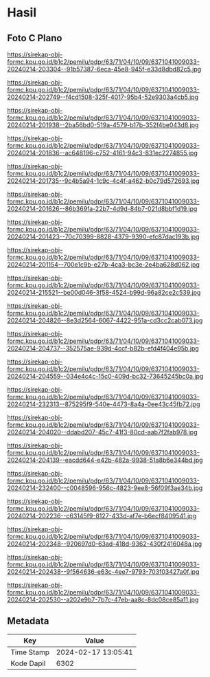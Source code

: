 # Hasil

## Foto C Plano

https://sirekap-obj-formc.kpu.go.id/b1c2/pemilu/pdpr/63/71/04/10/09/6371041009033-20240214-203304--91b57387-6eca-45e8-945f-e33d8dbd82c5.jpg

https://sirekap-obj-formc.kpu.go.id/b1c2/pemilu/pdpr/63/71/04/10/09/6371041009033-20240214-202749--f4cd1508-325f-4017-95b4-52e9303a4cb5.jpg

https://sirekap-obj-formc.kpu.go.id/b1c2/pemilu/pdpr/63/71/04/10/09/6371041009033-20240214-201938--2ba56bd0-519a-4579-b17b-352f4be043d8.jpg

https://sirekap-obj-formc.kpu.go.id/b1c2/pemilu/pdpr/63/71/04/10/09/6371041009033-20240214-201836--ac648196-c752-4161-94c3-831ec2274855.jpg

https://sirekap-obj-formc.kpu.go.id/b1c2/pemilu/pdpr/63/71/04/10/09/6371041009033-20240214-201735--9c4b5a94-1c9c-4c4f-a462-b0c79d572693.jpg

https://sirekap-obj-formc.kpu.go.id/b1c2/pemilu/pdpr/63/71/04/10/09/6371041009033-20240214-201626--86b369fa-22b7-4d9d-84b7-021d8bbf1d19.jpg

https://sirekap-obj-formc.kpu.go.id/b1c2/pemilu/pdpr/63/71/04/10/09/6371041009033-20240214-201423--70c70399-8828-4379-9390-efc87dac193b.jpg

https://sirekap-obj-formc.kpu.go.id/b1c2/pemilu/pdpr/63/71/04/10/09/6371041009033-20240214-201154--700e1c9b-e27b-4ca3-bc3e-2e4ba628d062.jpg

https://sirekap-obj-formc.kpu.go.id/b1c2/pemilu/pdpr/63/71/04/10/09/6371041009033-20240214-215521--be00d046-3f58-4524-b99d-96a82ce2c539.jpg

https://sirekap-obj-formc.kpu.go.id/b1c2/pemilu/pdpr/63/71/04/10/09/6371041009033-20240214-204826--8e3d2564-6067-4422-951a-cd3cc2cab073.jpg

https://sirekap-obj-formc.kpu.go.id/b1c2/pemilu/pdpr/63/71/04/10/09/6371041009033-20240214-204737--352575ae-939d-4ccf-b82b-efd4f404e95b.jpg

https://sirekap-obj-formc.kpu.go.id/b1c2/pemilu/pdpr/63/71/04/10/09/6371041009033-20240214-204559--034e4c4c-15c0-409d-bc32-73645245bc0a.jpg

https://sirekap-obj-formc.kpu.go.id/b1c2/pemilu/pdpr/63/71/04/10/09/6371041009033-20240214-232313--875295f9-540e-4473-8a4a-0ee43c45fb72.jpg

https://sirekap-obj-formc.kpu.go.id/b1c2/pemilu/pdpr/63/71/04/10/09/6371041009033-20240214-204020--ddabd207-45c7-41f3-80cd-aab7f2fab978.jpg

https://sirekap-obj-formc.kpu.go.id/b1c2/pemilu/pdpr/63/71/04/10/09/6371041009033-20240214-204139--eacdd644-e42b-482a-9938-51a8b6e344bd.jpg

https://sirekap-obj-formc.kpu.go.id/b1c2/pemilu/pdpr/63/71/04/10/09/6371041009033-20240214-232400--c0048596-956c-4823-9ee8-56f09f3ae34b.jpg

https://sirekap-obj-formc.kpu.go.id/b1c2/pemilu/pdpr/63/71/04/10/09/6371041009033-20240214-202236--c63145f9-8127-433d-af7e-b6ecf8409541.jpg

https://sirekap-obj-formc.kpu.go.id/b1c2/pemilu/pdpr/63/71/04/10/09/6371041009033-20240214-202348--920697d0-63ad-418d-9362-430f2416048a.jpg

https://sirekap-obj-formc.kpu.go.id/b1c2/pemilu/pdpr/63/71/04/10/09/6371041009033-20240214-202438--9f564636-e63c-4ee7-9793-703f03427a0f.jpg

https://sirekap-obj-formc.kpu.go.id/b1c2/pemilu/pdpr/63/71/04/10/09/6371041009033-20240214-202530--a202e9b7-7b7c-47eb-aa8c-8dc08ce85a11.jpg


## Metadata

| Key        | Value               |
| ---------- | ------------------- |
| Time Stamp | 2024-02-17 13:05:41 |
| Kode Dapil | 6302                |



